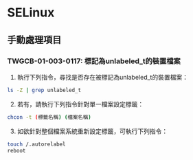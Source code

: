 # SELinux

## 手動處理項目

### TWGCB-01-003-0117: 標記為unlabeled_t的裝置檔案


1. 執行下列指令，尋找是否存在被標記為unlabeled_t的裝置檔案：

```bash
ls -Z | grep unlabeled_t
```

2. 若有，請執行下列指令針對單一檔案設定標籤：

```bash
chcon -t (標籤名稱) (檔案名稱)
```

3. 如欲針對整個檔案系統重新設定標籤，可執行下列指令：

```bash
touch /.autorelabel
reboot
```